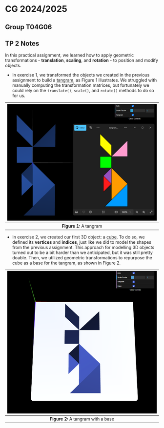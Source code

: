 # CG 2024/2025

## Group T04G06

## TP 2 Notes

In this practical assignment, we learned how to apply geometric transformations - **translation**, **scaling**, and **rotation** - to position and modify objects.

- In exercise 1, we transformed the objects we created in the previous assignment to build a [tangram](objects/MyTangram.js), as Figure 1 illustrates. We struggled with manually computing the transformation matrices, but fortunately we could rely on the `translate()`, `scale()`, and `rotate()` methods to do so for us.

| ![Figure 1](screenshots/cg-t04g06-tp2-1.png) |
| :------------------------------------------: |
|           **Figure 1:** A tangram            |

- In exercise 2, we created our first 3D object: a [cube](objects/MyUnitCube.js). To do so, we defined its **vertices** and **indices**, just like we did to model the shapes from the previous assignment. This approach for modelling 3D objects turned out to be a bit harder than we anticipated, but it was still pretty doable. Then, we utilized geometric transformations to repurpose the cube as a base for the tangram, as shown in Figure 2.

| ![Figure 2](screenshots/cg-t04g06-tp2-2.png) |
| :------------------------------------------: |
|     **Figure 2:** A tangram with a base      |
